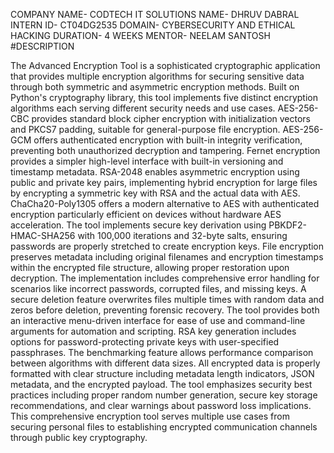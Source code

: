 COMPANY NAME- CODTECH IT SOLUTIONS
NAME- DHRUV DABRAL
INTERN ID- CT04DG2535
DOMAIN- CYBERSECURITY AND ETHICAL HACKING
DURATION- 4 WEEKS
MENTOR- NEELAM SANTOSH
#DESCRIPTION 


The Advanced Encryption Tool is a sophisticated cryptographic application that provides multiple encryption algorithms for securing sensitive data through both symmetric and asymmetric encryption methods. Built on Python's cryptography library, this tool implements five distinct encryption algorithms each serving different security needs and use cases. AES-256-CBC provides standard block cipher encryption with initialization vectors and PKCS7 padding, suitable for general-purpose file encryption. AES-256-GCM offers authenticated encryption with built-in integrity verification, preventing both unauthorized decryption and tampering. Fernet encryption provides a simpler high-level interface with built-in versioning and timestamp metadata. RSA-2048 enables asymmetric encryption using public and private key pairs, implementing hybrid encryption for large files by encrypting a symmetric key with RSA and the actual data with AES. ChaCha20-Poly1305 offers a modern alternative to AES with authenticated encryption particularly efficient on devices without hardware AES acceleration. The tool implements secure key derivation using PBKDF2-HMAC-SHA256 with 100,000 iterations and 32-byte salts, ensuring passwords are properly stretched to create encryption keys. File encryption preserves metadata including original filenames and encryption timestamps within the encrypted file structure, allowing proper restoration upon decryption. The implementation includes comprehensive error handling for scenarios like incorrect passwords, corrupted files, and missing keys. A secure deletion feature overwrites files multiple times with random data and zeros before deletion, preventing forensic recovery. The tool provides both an interactive menu-driven interface for ease of use and command-line arguments for automation and scripting. RSA key generation includes options for password-protecting private keys with user-specified passphrases. The benchmarking feature allows performance comparison between algorithms with different data sizes. All encrypted data is properly formatted with clear structure including metadata length indicators, JSON metadata, and the encrypted payload. The tool emphasizes security best practices including proper random number generation, secure key storage recommendations, and clear warnings about password loss implications. This comprehensive encryption tool serves multiple use cases from securing personal files to establishing encrypted communication channels through public key cryptography.
